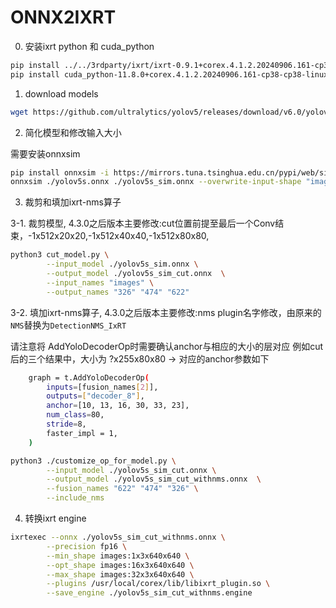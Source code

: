 # ONNX2IXRT
0. 安装ixrt python 和 cuda_python
```bash
pip install ../../3rdparty/ixrt/ixrt-0.9.1+corex.4.1.2.20240906.161-cp38-cp38-linux_aarch64.whl -i https://mirrors.tuna.tsinghua.edu.cn/pypi/web/simple/ 
pip install cuda_python-11.8.0+corex.4.1.2.20240906.161-cp38-cp38-linux_aarch64.whl -i https://mirrors.tuna.tsinghua.edu.cn/pypi/web/simple/ 
```

1. download models 

```bash
wget https://github.com/ultralytics/yolov5/releases/download/v6.0/yolov5s.onnx
```

2. 简化模型和修改输入大小

需要安装onnxsim
```bash
pip install onnxsim -i https://mirrors.tuna.tsinghua.edu.cn/pypi/web/simple/ 
onnxsim ./yolov5s.onnx ./yolov5s_sim.onnx --overwrite-input-shape "images:-1,3,640,640"
```

3. 裁剪和填加ixrt-nms算子

3-1. 裁剪模型, 4.3.0之后版本主要修改:cut位置前提至最后一个Conv结束，-1x512x20x20,-1x512x40x40,-1x512x80x80,
```bash
python3 cut_model.py \
        --input_model ./yolov5s_sim.onnx \
        --output_model ./yolov5s_sim_cut.onnx  \
        --input_names "images" \
        --output_names "326" "474" "622"
```

3-2. 填加ixrt-nms算子, 4.3.0之后版本主要修改:nms plugin名字修改，由原来的`NMS`替换为`DetectionNMS_IxRT`

请注意将 AddYoloDecoderOp时需要确认anchor与相应的大小的层对应
例如cut后的三个结果中，大小为 ?x255x80x80 -> 对应的anchor参数如下
``` bash
    graph = t.AddYoloDecoderOp(
        inputs=[fusion_names[2]],
        outputs=["decoder_8"],
        anchor=[10, 13, 16, 30, 33, 23],
        num_class=80,
        stride=8,
        faster_impl = 1,
    )
```

```bash
python3 ./customize_op_for_model.py \
        --input_model ./yolov5s_sim_cut.onnx \
        --output_model ./yolov5s_sim_cut_withnms.onnx  \
        --fusion_names "622" "474" "326" \
        --include_nms
```

4. 转换ixrt engine
```bash
ixrtexec --onnx ./yolov5s_sim_cut_withnms.onnx \
        --precision fp16 \
        --min_shape images:1x3x640x640 \
        --opt_shape images:16x3x640x640 \
        --max_shape images:32x3x640x640 \
        --plugins /usr/local/corex/lib/libixrt_plugin.so \
        --save_engine ./yolov5s_sim_cut_withnms.engine 
```